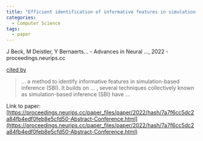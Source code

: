 ```yaml
---
title: "Efficient identification of informative features in simulation-based inference"
categories:
  - Computer Science
tags:
  - paper
---
```

J Beck, M Deistler, Y Bernaerts… - Advances in Neural …, 2022 - proceedings.neurips.cc

[cited by](https://scholar.google.com/scholar?cites=9408830879778530143&as_sdt=5,44&sciodt=0,44&hl=en&num=20)

>… a method to identify informative features in simulation-based inference (SBI). It builds on … , several techniques collectively known as simulation-based inference (SBI) have …

Link to paper: [https://proceedings.neurips.cc/paper_files/paper/2022/hash/7a7f6cc5dc2a84fb4edf0feb8e5cfd50-Abstract-Conference.html](https://proceedings.neurips.cc/paper_files/paper/2022/hash/7a7f6cc5dc2a84fb4edf0feb8e5cfd50-Abstract-Conference.html)
